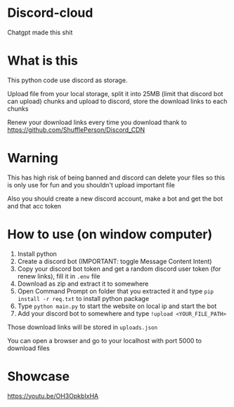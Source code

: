 # Discord-cloud
Chatgpt made this shit

# What is this
This python code use discord as storage.

Upload file from your local storage, split it into 25MB (limit that discord bot can upload) chunks and upload to discord, store the download links to each chunks

Renew your download links every time you download thank to https://github.com/ShufflePerson/Discord_CDN

# Warning
This has high risk of being banned and discord can delete your files so this is only use for fun and you shouldn't upload important file

Also you should create a new discord account, make a bot and get the bot and that acc token

# How to use (on window computer)
1. Install python
2. Create a discord bot (IMPORTANT: toggle Message Content Intent)
3. Copy your discord bot token and get a random discord user token (for renew links), fill it in ``.env`` file
4. Download as zip and extract it to somewhere
5. Open Command Prompt on folder that you extracted it and type ``pip install -r req.txt`` to install python package
6. Type ``python main.py`` to start the website on local ip and start the bot
7. Add your discord bot to somewhere and type ``!upload <YOUR_FILE_PATH>``
   
Those download links will be stored in ``uploads.json``

You can open a browser and go to your localhost with port 5000 to download files

# Showcase
https://youtu.be/OH3OpkbIxHA
